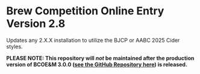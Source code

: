 # Brew Competition Online Entry Version 2.8
Updates any 2.X.X installation to utilize the BJCP or AABC 2025 Cider styles.

**PLEASE NOTE: This repository will _not_ be maintained after the production version of BCOE&M 3.0.0 ([see the GitHub Repository here](https://github.com/geoffhumphrey/brewcompetitiononlineentry)) is released.**